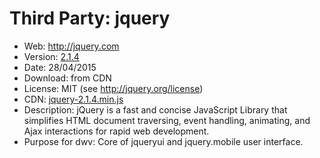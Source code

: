 Third Party: jquery
===================

* Web: http://jquery.com
* Version: [2.1.4](http://blog.jquery.com/2015/04/28/jquery-1-11-3-and-2-1-4-released-ios-fail-safe-edition/)
* Date: 28/04/2015
* Download: from CDN
* License: MIT (see http://jquery.org/license)
* CDN: [jquery-2.1.4.min.js](http://code.jquery.com/jquery-2.1.4.min.js)
* Description: jQuery is a fast and concise JavaScript Library that simplifies HTML
  document traversing, event handling, animating, and Ajax interactions
  for rapid web development.
* Purpose for dwv: Core of jqueryui and jquery.mobile user interface.
